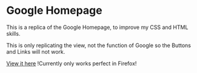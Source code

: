 # Google Homepage
This is a replica of the Google Homepage, to improve my CSS and HTML skills.

This is only replicating the view, not the function of Google
so the Buttons and Links will not work.

[View it here](https://tonums.github.io/google-homepage)
!Currently only works perfect in Firefox!
 
